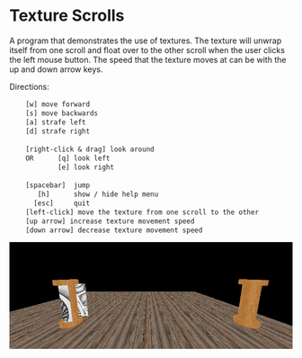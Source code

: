 Texture Scrolls
===============

A program that demonstrates the use of textures. The texture will unwrap
itself from one scroll and float over to the other scroll when the user
clicks the left mouse button. The speed that the texture moves at can be
with the up and down arrow keys.


  Directions:

 		[w] move forward
 		[s] move backwards
 		[a] strafe left
 		[d] strafe right

 		[right-click & drag] look around
 		OR 		[q] look left
 				[e] look right

 		[spacebar] 	jump
   	   	   [h]		show / hide help menu
 		  [esc]		quit
 		[left-click] move the texture from one scroll to the other
 		[up arrow] increase texture movement speed
 		[down arrow] decrease texture movement speed

![Scrolls](https://raw.githubusercontent.com/lauralondo/OpenGL-Scroll-Texture/master/scrolls.png)
